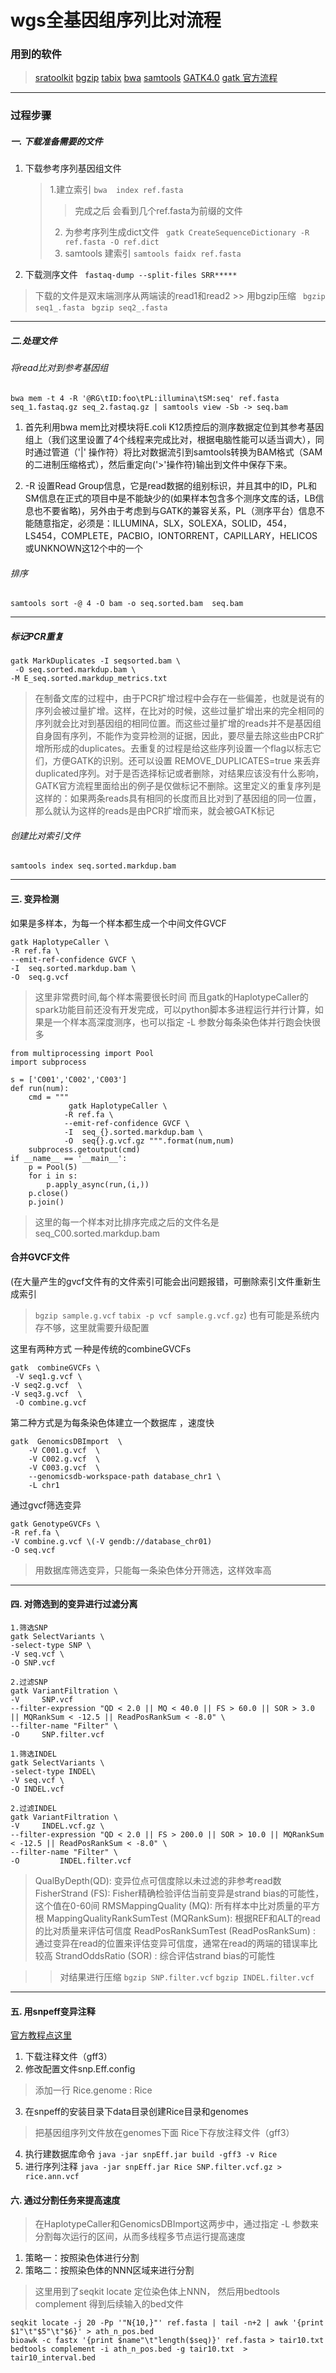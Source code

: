 # wgs全基因组序列比对流程
### 用到的软件
>  [sratoolkit](https://www.ncbi.nlm.nih.gov/sra/docs/toolkitsoft/"%3Ehttps://www.ncbi.nlm.nih.gov/sra/docs/toolkitsoft/%3C/a%3E)
>  [bgzip](
http://www.htslib.org/doc/bgzip.html)
>  [tabix](
http://www.htslib.org/doc/tabix.html)
>  [bwa](
http://bio-bwa.sourceforge.net/)
>  [samtools](
http://samtools.sourceforge.net/)
>  [GATK4.0](
https://software.broadinstitute.org/gatk/)
 [gatk 官方流程](https://software.broadinstitute.org/gatk/best-practices/workflow?id=11145
)
***
### 过程步骤
##### 一. 下载准备需要的文件
1. 下载参考序列基因组文件
    > 1.建立索引
     `bwa  index ref.fasta`
     >> 完成之后 会看到几个ref.fasta为前缀的文件
    > 2. 为参考序列生成dict文件
     ` gatk CreateSequenceDictionary -R ref.fasta -O ref.dict` 
    > 3. samtools 建索引
    `samtools faidx ref.fasta`
2. 下载测序文件
   ` fastaq-dump --split-files SRR*****`
>下载的文件是双末端测序从两端读的read1和read2
     >> 用bgzip压缩
        ` bgzip seq1_.fasta`
       ` bgzip seq2_.fasta`
****
##### 二.处理文件
###### 将read比对到参考基因组
 `bwa mem -t 4 -R '@RG\tID:foo\tPL:illumina\tSM:seq' ref.fasta seq_1.fastaq.gz seq_2.fastaq.gz | samtools view -Sb -> seq.bam
`
1. 首先利用bwa mem比对模块将E.coli K12质控后的测序数据定位到其参考基因组上（我们这里设置了4个线程来完成比对，根据电脑性能可以适当调大），同时通过管道（'|' 操作符）将比对数据流引到samtools转换为BAM格式（SAM的二进制压缩格式），然后重定向('>'操作符)输出到文件中保存下来。

2. -R 设置Read Group信息，它是read数据的组别标识，并且其中的ID，PL和SM信息在正式的项目中是不能缺少的(如果样本包含多个测序文库的话，LB信息也不要省略)，另外由于考虑到与GATK的兼容关系，PL（测序平台）信息不能随意指定，必须是：ILLUMINA，SLX，SOLEXA，SOLID，454，LS454，COMPLETE，PACBIO，IONTORRENT，CAPILLARY，HELICOS或UNKNOWN这12个中的一个

 ###### 排序
``samtools sort -@ 4 -O bam -o seq.sorted.bam  seq.bam ``
___
##### 标记PCR重复
```
gatk MarkDuplicates -I seqsorted.bam \
 -O seq.sorted.markdup.bam \
-M E_seq.sorted.markdup_metrics.txt
```

> 在制备文库的过程中，由于PCR扩增过程中会存在一些偏差，也就是说有的序列会被过量扩增。这样，在比对的时候，这些过量扩增出来的完全相同的序列就会比对到基因组的相同位置。而这些过量扩增的reads并不是基因组自身固有序列，不能作为变异检测的证据，因此，要尽量去除这些由PCR扩增所形成的duplicates。去重复的过程是给这些序列设置一个flag以标志它们，方便GATK的识别。还可以设置 REMOVE_DUPLICATES=true 来丢弃duplicated序列。对于是否选择标记或者删除，对结果应该没有什么影响，GATK官方流程里面给出的例子是仅做标记不删除。这里定义的重复序列是这样的：如果两条reads具有相同的长度而且比对到了基因组的同一位置，那么就认为这样的reads是由PCR扩增而来，就会被GATK标记

###### 创建比对索引文件 
`samtools index seq.sorted.markdup.bam`
___
#### 三. 变异检测
如果是多样本，为每一个样本都生成一个中间文件GVCF
```
gatk HaplotypeCaller \
-R ref.fa \
--emit-ref-confidence GVCF \
-I  seq.sorted.markdup.bam \
-O  seq.g.vcf
```
> 这里非常费时间,每个样本需要很长时间 而且gatk的HaplotypeCaller的spark功能目前还没有开发完成，可以python脚本多进程运行并行计算，如果是一个样本高深度测序，也可以指定 -L 参数分每条染色体并行跑会快很多
> 
```
from multiprocessing import Pool
import subprocess

s = ['C001','C002','C003']
def run(num):
    cmd = """
             gatk HaplotypeCaller \
            -R ref.fa \
            --emit-ref-confidence GVCF \
            -I  seq_{}.sorted.markdup.bam \
            -O  seq{}.g.vcf.gz """.format(num,num)
    subprocess.getoutput(cmd)
if __name__ == '__main__':
    p = Pool(5)
    for i in s:
        p.apply_async(run,(i,))
    p.close()
    p.join()
```
> 这里的每一个样本对比排序完成之后的文件名是seq_C00.sorted.markdup.bam

####  合并GVCF文件
(在大量产生的gvcf文件有的文件索引可能会出问题报错，可删除索引文件重新生成索引
> `bgzip sample.g.vcf`
> `tabix -p vcf sample.g.vcf.gz`)
也有可能是系统内存不够，这里就需要升级配置


这里有两种方式  一种是传统的combineGVCFs
```
gatk  combineGVCFs \
 -V seq1.g.vcf \
-V seq2.g.vcf  \
-V seq3.g.vcf  \
 -O combine.g.vcf
```
第二种方式是为每条染色体建立一个数据库  ，速度快
```
gatk  GenomicsDBImport  \
    -V C001.g.vcf  \
    -V C002.g.vcf  \ 
    -V C003.g.vcf  \
    --genomicsdb-workspace-path database_chr1 \
    -L chr1
```



通过gvcf筛选变异
```
gatk GenotypeGVCFs \
-R ref.fa \
-V combine.g.vcf \(-V gendb://database_chr01)
-O seq.vcf
```


> 用数据库筛选变异，只能每一条染色体分开筛选，这样效率高
***
#### 四. 对筛选到的变异进行过滤分离
```
1.筛选SNP
gatk SelectVariants \
-select-type SNP \
-V seq.vcf \
-O SNP.vcf

2.过滤SNP
gatk VariantFiltration \
-V     SNP.vcf
--filter-expression "QD < 2.0 || MQ < 40.0 || FS > 60.0 || SOR > 3.0 || MQRankSum < -12.5 || ReadPosRankSum < -8.0" \
--filter-name "Filter" \
-O     SNP.filter.vcf
```
```
1.筛选INDEL
gatk SelectVariants \
-select-type INDEL\
-V seq.vcf \
-O INDEL.vcf

2.过滤INDEL
gatk VariantFiltration \
-V     INDEL.vcf.gz \
--filter-expression "QD < 2.0 || FS > 200.0 || SOR > 10.0 || MQRankSum < -12.5 || ReadPosRankSum < -8.0" \
--filter-name "Filter" \
-O         INDEL.filter.vcf
```

> QualByDepth(QD): 变异位点可信度除以未过滤的非参考read数 
> FisherStrand (FS): Fisher精确检验评估当前变异是strand bias的可能性，这个值在0-60间 
> RMSMappingQuality (MQ): 所有样本中比对质量的平方根
> MappingQualityRankSumTest (MQRankSum): 根据REF和ALT的read的比对质量来评估可信度
> ReadPosRankSumTest (ReadPosRankSum) : 通过变异在read的位置来评估变异可信度，通常在read的两端的错误率比较高
> StrandOddsRatio (SOR) : 综合评估strand bias的可能性

>> 对结果进行压缩
`bgzip SNP.filter.vcf`
`bgzip INDEL.filter.vcf`
____
#### 五. 用snpeff变异注释
[官方教程点这里](
http://snpeff.sourceforge.net/SnpEff_manual.html)
1. 下载注释文件（gff3）
2. 修改配置文件snp.Eff.config 
 >添加一行 Rice.genome : Rice
3. 在snpeff的安装目录下data目录创建Rice目录和genomes
> 把基因组序列文件放在genomes下面  Rice下存放注释文件（gff3）
4. 执行建数据库命令
`java -jar snpEff.jar build -gff3 -v Rice`
5. 进行序列注释
`java -jar snpEff.jar Rice SNP.filter.vcf.gz > rice.ann.vcf`
#### 六. 通过分割任务来提高速度
> 在HaplotypeCaller和GenomicsDBImport这两步中，通过指定 -L 参数来分割每次运行的区间，从而多线程多节点运行提高速度

1. 策略一：按照染色体进行分割
2. 策略二：按照染色体的NNN区域来进行分割
> 这里用到了seqkit locate 定位染色体上NNN， 然后用bedtools complement 得到后续输入的bed文件
```
seqkit locate -j 20 -Pp '"N{10,}"' ref.fasta | tail -n+2 | awk '{print $1"\t"$5"\t"$6}' > ath_n_pos.bed
bioawk -c fastx '{print $name"\t"length($seq)}' ref.fasta > tair10.txt
bedtools complement -i ath_n_pos.bed -g tair10.txt  > tair10_interval.bed
```
